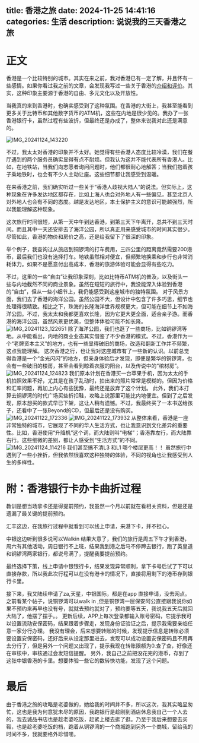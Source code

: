 title: 香港之旅
date: 2024-11-25 14:41:16
categories: 生活
description: 说说我的三天香港之旅
--- 


# 正文

香港是一个比较特别的城市。其实在来之前，我对香港已有一定了解，并且怀有一些感情。如果你看过我之前的文章，会发现我写过一些关于香港的[介绍和评价](https://www.jianshu.com/p/0596c88e2318)。其实，这种印象主要源于香港的自由、多元文化以及开放性。

当我真的来到香港时，也确实感受到了这种氛围。在香港的大街上，我甚至能看到更多关于比特币和其他数字货币的ATM机，这些在内地是很少见的。我办了一张香港银行卡，虽然过程有些波折，但最终还是办成了，整体来说我对此还是满意的。

![IMG_20241124_143220](https://github.com/user-attachments/assets/dd4a677d-d062-41b1-af95-8901a7c12cc0)


不过，我太太对香港的印象并不太好。她觉得有些香港人态度比较冷漠，我们在餐厅遇到的两个服务员确实显得有点不耐烦。但我认为这并不能代表所有香港人。比如，在地铁站，当我们向志愿者询问问题时，他们都很耐心地解答；当我们抱着孩子乘地铁时，也会有不少人主动让座。这些细节都让我感受到温暖。

在来香港之前，我们确实听过一些关于“香港人歧视大陆人”的说法。但实际上，这种现象在许多发达地区都存在，比如上海人也会对外地人有一些偏见，甚至北京人对外地人也会有不同的态度。越是发达地区，本土保护主义的意识可能越强烈，所以我能理解这种现象。

这次旅行时间很短，从第一天中午到达香港，到第三天下午离开，总共不到三天时间。而且其中一天还安排去了海洋公园，所以真正用来感受城市的时间其实很少。尽管如此，香港的物价和房价之高，还是给我留下了很深的印象。

举个例子，我查询过从旅店到铜锣湾的打车费用，三四公里的距离竟然需要200港币，最后我们也没有选择打车。地铁虽然相对便宜，但频繁地换乘和步行也非常消耗体力。如果不是愿意付出高成本，香港的旅游体验可能会显得有些吃力。

不过，这里的一些“自由”让我印象深刻，比如比特币ATM机的普及，以及街头一些与内地截然不同的商业景象。虽然在短短的旅行中，我没能深入体验到香港的“自由”，但从一些小细节上，我仍能感受到这座城市的独特氛围。
对于风景方面，我们去了香港的海洋公园。虽然公园不大，但设计中包含了许多巧思，细节也处理得很精致。相比之下，珠海的长隆海洋世界规模更大，但可能在细节上不如海洋公园。不过，我太太和我都更喜欢长隆，因为它更大更全面，适合亲子游。而香港的海洋公园，虽然风景更优美，但整体体验可能不如长隆。
![IMG_20241123_122651](https://github.com/user-attachments/assets/573c6c38-ac2b-457b-9061-067f9a015026)
除了海洋公园，我们也逛了一些商场，比如铜锣湾等地。从中能看出，内地的商业业态其实借鉴了不少香港的模式。不过，香港作为一个“老牌资本主义”的地方，也有一些显得破旧的商场，改造和翻新工作并不频繁，这点我能理解。
这次香港之行，也让我对这座城市有了一些新的认识。以前总觉得香港是一个“金光闪闪”的地方，但亲身体验后才发现，即便是繁华的铜锣湾，也会有一些破旧的楼房，甚至会看到晾着衣服的阳台，以及传说中的“棺材房”。
![IMG_20241124_124823](https://github.com/user-attachments/assets/4b90e231-2876-4e2c-9100-b71670c9158d)
我们原本计划在香港买一台苹果手机，因为太太的手机拍照效果不好，尤其是在孩子乱动时，拍出来的照片常常是模糊的。但因为价格和汇率问题，再加上内心有些犹豫，最终还是放弃了这个计划。
此外，我们本打算去铜锣湾的时代广场买些折扣鞋，攻略上说那里可能比内地便宜。但到了之后发现，原本想买的款式早已下架，这让人稍有遗憾。不过，我最终买了一本书送给孩子，还看中了一张Beyond的CD，但最后还是没有购买。
![IMG_20241122_172336](https://github.com/user-attachments/assets/6c89766d-d7e0-4580-83ff-7bdb23de638b)
![IMG_20241122_173932](https://github.com/user-attachments/assets/056bd883-f596-4418-b779-7d60310e1384)
从整体来看，香港是一座非常独特的城市，它展现了不同的华人生活方式，也让我意识到文化差异的重要性。比如，香港使用“升降机”这个词，而大陆则叫“电梯”；香港靠左行，而大陆靠右行。这些细微的差别，都让人感受到“生活方式”的不同。
![IMG_20241124_114216](https://github.com/user-attachments/assets/c85ed8e5-41f6-4bae-b39b-83909f4f9131)
我们甚至搞不清L3 和L1 哪个楼层更高！！
虽然旅行中遇到了一些小挫折，但我依然很喜欢这种独特的体验，不同的视角也让我感受到人生的多样性。
# 附：香港银行卡办卡曲折过程
教训是想当场拿卡还是得提前预约，我虽然一个月以前就在看相关资料，但是还是遗漏了最关键的提前预约。
	
汇丰这边，在我旅行过程中就看到可以线上申请，来港下卡，并不担心。
	
中银这边听到很多说可以Walkin 结果大意了，我们的旅行是周五下午才到香港，周六有其他活动，周日银行不上班，结果我到港之后马不停蹄去银行，跑了英皇道和铜锣湾两家银行，都说号满了，提醒我要提前预约。
	
最终选择下策，线上申请中银银行卡，结果发现异常顺利，拿下卡号后试了下可以直接存款，所以我此次行程可以在没有港卡的情况下，直接将用剩下的港币存到银行卡里。
	
接下来，我又陆续申请了za,天星，中银国际，都是在app 直接申请，没去网点。
之前看某个帖子，说铜锣湾可以walk in ,但是铜锣湾一层保安阿公直接跟我说你如果不预约来再早也没有号，就就去预约就对了，预约要等五天，我说我五天后就回大陆了，他摆了摆手。。
更新后续，APP上每次登录都输入账号密码，它提示我可以设置流动安保密码，结果跟着步骤走，发现身份证验证之后，提示我需要亲临任意一家分行办理。 我没有理会，后来想要转账的时候，发现提示信息是转账必须要设置安保密码，还好后来从设定那里进去，发现可以成功设置安保密码且不用再去分行了，但是另外一个问题又出现了，提示我现在转账限额为0.查了查，好像还在审核中，审核通过会发短信提醒。 另外，我自己之前把没花完的港币，存到了这张中银香港的卡里。想要体验一些它的数转快功能，发现了这个问题。
# 最后
由于香港之旅的攻略是老婆做的，她给我的时间并不多，所以这次，我其实略显匆忙，这也是我为何意犹未尽的原因，我跑银行是趁刚到酒店休息我自己一个人去的，我去诚品书店也是趁老婆吃饭，赶紧上楼去逛了逛。乃至于我后来想要去买鞋，也是趁老婆吃饭的档，跑着从铜锣湾的一个商城跑到另外一个商城，留给我的时间不多，我就要格外珍惜喽。
